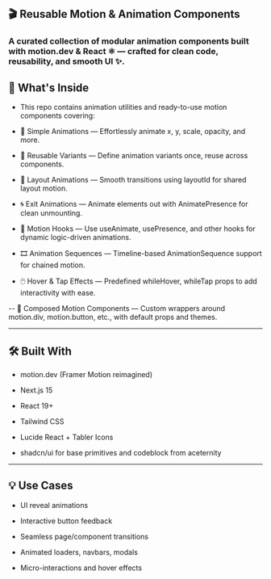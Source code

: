 ## 🎬 Reusable Motion & Animation Components

### A curated collection of modular animation components built with motion.dev & React ⚛️ — crafted for clean code, reusability, and smooth UI ✨.

## 🚀 What's Inside

- This repo contains animation utilities and ready-to-use motion components covering:

- 🧲 Simple Animations — Effortlessly animate x, y, scale, opacity, and more.

- 🧩 Reusable Variants — Define animation variants once, reuse across components.

- 🎯 Layout Animations — Smooth transitions using layoutId for shared layout motion.

- 🌀 Exit Animations — Animate elements out with AnimatePresence for clean unmounting.

- 🧠 Motion Hooks — Use useAnimate, usePresence, and other hooks for dynamic logic-driven animations.

- 🎞️ Animation Sequences — Timeline-based AnimationSequence support for chained motion.

- 🖱️ Hover & Tap Effects — Predefined whileHover, whileTap props to add interactivity with ease.

-- 🧱 Composed Motion Components — Custom wrappers around motion.div, motion.button, etc., with default props and themes.

---

## 🛠 Built With

- motion.dev (Framer Motion reimagined)

- Next.js 15

- React 19+

- Tailwind CSS

- Lucide React + Tabler Icons

- shadcn/ui for base primitives and codeblock from aceternity

---

## 💡 Use Cases

- UI reveal animations

- Interactive button feedback

- Seamless page/component transitions

- Animated loaders, navbars, modals

- Micro-interactions and hover effects
